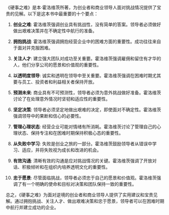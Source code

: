《硬事之难》是本·霍洛维茨所著，为创业者和商业领导人面对挑战情况提供了宝贵的见解。以下是这本书中最重要的十个要点：

1. **创业之难**: 霍洛维茨强调创业具有挑战性，没有简单的答案。领导者必须做好做出艰难决策并在不确定性中航行的准备。

2. **拥抱挑战**: 霍洛维茨强调拥抱经营企业中的困难方面的重要性。成功往往来自于面对并克服困难。

3. **关注人才**: 建立强大团队对成功至关重要。霍洛维茨强调雇佣和留住有才华的人，他们分享公司的愿景和价值观的重要性。

4. **以透明度领导**: 诚实和透明在领导中至关重要。霍洛维茨强调在困难时期尤其要与员工、投资者和利益相关者保持开放。

5. **预测未来**: 商业具有不可预测性，领导者必须为意外挑战做好准备。霍洛维茨讨论了在处理意外情况时坚韧和适应性的重要性。

6. **坚定决策**: 领导者必须坚定地做出艰难的决定，即使面对不确定性。霍洛维茨强调领导中的果断和信心的必要性。

7. **管理心理状态**: 经营企业可能对情绪有所消耗。霍洛维茨讨论了管理自己的心理状态、保持专注和在困难时期保持积极心态的重要性。

8. **从失败中学习**: 失败是创业之旅的一部分。霍洛维茨鼓励领导者从错误中学习、适应，并将失败视为成长和改进的机会。

9. **有效沟通**: 清晰有效的沟通是应对挑战情况的关键。霍洛维茨强调了开放对话、积极倾听和在组织内培养透明文化的重要性。

10. **忠于愿景**: 尽管面临挑战，领导者必须忠于自己的愿景和价值观。霍洛维茨强调了有一个明确的使命和目标对决策和团队保持一致的重要性。

总之，《硬事之难》为面对逆境的创业者和商业领导人提供了实用建议和宝贵见解。通过拥抱挑战、关注人才、做出艰难决策和忠于愿景，领导者可以在困难时期中航行并建立成功的企业。